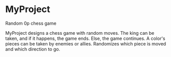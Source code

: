 # MyProject
Random 0p chess game

MyProject designs a chess game with random moves. The king can be taken, and if it happens, the game ends. Else, the game continues.
A color's pieces can be taken by enemies or allies. Randomizes which piece is moved and which direction to go.

